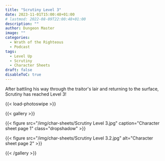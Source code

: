```yaml
---
title: "Scrutiny Level 3"
date: 2023-11-01T15:00:48+01:00
# lastmod: 2022-08-09T22:00:48+01:00
description: ""
author: Dungeon Master
image: ""
categories:
  - Wrath of the Righteous
  - Podcast
tags:
  - Level Up
  - Scrutiny
  - Character Sheets
draft: false
disableToC: true
---
```


After battling his way through the traitor's lair and returning to the surface, Scrutiny has reached Level 3!

<!--more-->

{{< load-photoswipe >}}

{{< gallery >}}

{{< figure src="/img/char-sheets/Scrutiny Level 3.jpg" caption="Character sheet page 1" class="dropshadow" >}}

{{< figure src="/img/char-sheets/Scrutiny Level 3.2.jpg" alt="Character sheet page 2" >}}

{{< /gallery >}}
